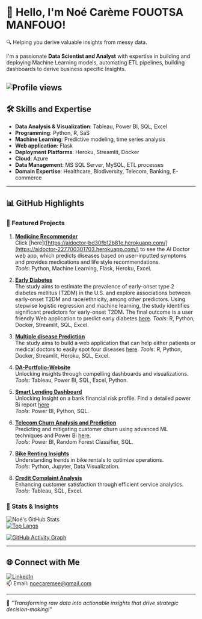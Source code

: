 # 👋 Hello, I'm Noé Carème FOUOTSA MANFOUO!  
🔍 Helping you derive valuable insights from messy data.  

I'm a passionate **Data Scientist and Analyst** with expertise in building and deploying Machine Learning models, automating ETL pipelines, building dashboards to derive business specific Insights.  

![Profile views](https://komarev.com/ghpvc/?username=noe2019&color=blue&style=flat-square)  
---

## 🛠️ Skills and Expertise
- **Data Analysis & Visualization**: Tableau, Power BI, SQL, Excel  
- **Programming**: Python, R, SaS  
- **Machine Learning**: Predictive modeling, time series analysis
- **Web application**: Flask
- **Deployment Platforms**: Heroku, Streamlit, Docker  
- **Cloud**: Azure
- **Data Management**: MS SQL Server, MySQL, ETL processes  
- **Domain Expertise**: Healthcare, Biodiversity, Telecom, Banking, E-commerce  

---

## 📊 GitHub Highlights

### 🚀 Featured Projects
1. **[Medicine Recommender](https://github.com/noe2019/Medecine-Recommender)**  
   Click [here]([https://aidoctor-bd30fb12b81e.herokuapp.com/](https://aidoctor-227700301703.herokuapp.com/) to see the AI Doctor web app, which predicts diseases based on user-inputted symptoms and provides medications and life style recommendations.  
   *Tools*: Python, Machine Learning, Flask, Heroku, Excel.

2. **[Early Diabetes](https://github.com/noe2019/Early-Diabetes)**  
   The study aims to estimate the prevalence of early-onset type 2 diabetes mellitus (T2DM) in the U.S. and explore associations between early-onset T2DM and race/ethnicity, among other predictors. Using stepwise logistic regression and machine learning, the study identifies significant predictors for early-onset T2DM. The final outcome is a user friendly Web application to predict early diabetes [here](https://et2dmapp.streamlit.app/).
   *Tools*: R, Python, Docker, Streamlit, SQL, Excel.

3. **[Multiple disease Prediction](https://github.com/noe2019/Early-Diabetes)**  
   The study aims to build a web application that can help either patients or medical doctors to easily spot four diseases [here](https://multiple-disease-prediction-aws-app-6gyzynvubis3ibywjrxj5x.streamlit.app/).
   *Tools*: R, Python, Docker, Streamlit, Heroku, SQL, Excel.

1. **[DA-Portfolio-Website](https://github.com/noe2019/DA-Portfolio-Website)**  
   Unlocking insights through compelling dashboards and visualizations.  
   *Tools*: Tableau, Power BI, SQL, Excel, Python.
   
4. **[Smart Lending Dashboard](https://github.com/noe2019/Smart-Lending)**  
   Unlocking Insight on a bank financial risk profile. Find a detailed power Bi report [here](https://app.powerbi.com/view?r=eyJrIjoiZDA1YmZiNzMtZGY5NS00NTJiLTgxYmItNjUyOGVmYWMxZWFkIiwidCI6ImI1NWIwM2YzLTIyZmUtNDAyNi1hM2Y0LWQ2NTVjOThiNDAyMCJ9)  
   *Tools*: Power BI, Python, SQL.  

3. **[Telecom Churn Analysis and Prediction](https://github.com/noe2019/Telecom-Churn-Analysis-And-Prediction)**  
   Predicting and mitigating customer churn using advanced ML techniques and Power Bi [here](https://app.powerbi.com/view?r=eyJrIjoiYTQ4ODNhNTItMWVkZC00ZjQ1LTgzYjYtNDIwOWI0ZjZkOWIxIiwidCI6ImI1NWIwM2YzLTIyZmUtNDAyNi1hM2Y0LWQ2NTVjOThiNDAyMCJ9).  
   *Tools*: Power BI, Random Forest Classifier, SQL.  

4. **[Bike Renting Insights](https://github.com/noe2019/Bike-Renting-Insights)**  
   Understanding trends in bike rentals to optimize operations.  
   *Tools*: Python, Jupyter, Data Visualization.  

5. **[Credit Complaint Analysis](https://github.com/noe2019/Credit-Complaint-Analysis)**  
   Enhancing customer satisfaction through efficient service analytics.  
   *Tools*: Tableau, SQL, Excel.   

### 🧮 Stats & Insights
![Noé's GitHub Stats](https://github-readme-stats.vercel.app/api?username=noe2019&show_icons=true&theme=radical)  
[![Top Langs](https://github-readme-stats.vercel.app/api/top-langs/?username=noe2019&layout=compact)](https://github.com/noe2019?tab=repositories)

[![GitHub Activity Graph](https://github-readme-activity-graph.vercel.app/graph?username=noe2019&theme=radical)](https://github.com/noe2019)

---

## 🌐 Connect with Me
[![LinkedIn](https://img.shields.io/badge/-LinkedIn-0077B5?logo=linkedin&logoColor=white)](https://linkedin.com/in/noe-carème-fouotsa)  
📫 Email: noecaremee@gmail.com  

---

🎯 *"Transforming raw data into actionable insights that drive strategic decision-making!"*

